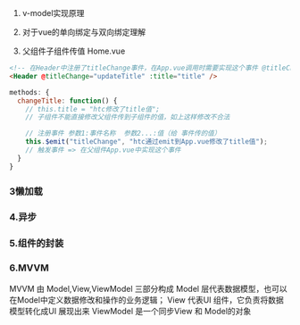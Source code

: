 1. v-model实现原理


2. 对于vue的单向绑定与双向绑定理解


3. 父组件子组件传值
Home.vue
```Html
<!-- 在Header中注册了titleChange事件，在App.vue调用时需要实现这个事件 @titleChange -->
<Header @titleChange="updateTitle" :title="title" />
```
```js
methods: {
  changeTitle: function() {
    // this.title = "htc修改了title值";
    // 子组件不能直接修改父组件传到子组件的值，如上这样修改不合法

    // 注册事件 参数1:事件名称  参数2...:值（给 事件传的值）
    this.$emit("titleChange", "htc通过emit到App.vue修改了title值");
    // 触发事件 => 在父组件App.vue中实现这个事件
  }
}
```

### 3懒加载


### 4.异步


### 5.组件的封装


### 6.MVVM
MVVM 由 Model,View,ViewModel 三部分构成
Model 层代表数据模型，也可以在Model中定义数据修改和操作的业务逻辑；
View 代表UI 组件，它负责将数据模型转化成UI 展现出来
ViewModel 是一个同步View 和 Model的对象

